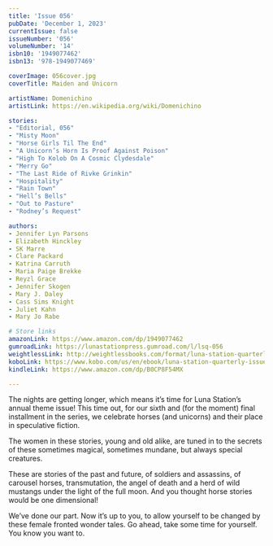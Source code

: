 ```yaml
---
title: 'Issue 056'
pubDate: 'December 1, 2023'
currentIssue: false
issueNumber: '056'
volumeNumber: '14'
isbn10: '1949077462'
isbn13: '978-1949077469'

coverImage: 056cover.jpg
coverTitle: Maiden and Unicorn

artistName: Domenichino
artistLink: https://en.wikipedia.org/wiki/Domenichino

stories:
- "Editorial, 056"
- "Misty Moon"
- "Horse Girls Til The End"
- "A Unicorn’s Horn Is Proof Against Poison"
- "High To Kolob On A Cosmic Clydesdale"
- "Merry Go"
- "The Last Ride of Rivke Grinkin"
- "Hospitality"
- "Rain Town"
- "Hell’s Bells"
- "Out to Pasture"
- "Rodney’s Request"

authors:
- Jennifer Lyn Parsons
- Elizabeth Hinckley
- SK Marre
- Clare Packard
- Katrina Carruth
- Maria Paige Brekke
- Reyzl Grace
- Jennifer Skogen
- Mary J. Daley
- Cass Sims Knight
- Juliet Kahn
- Mary Jo Rabe

# Store links
amazonLink: https://www.amazon.com/dp/1949077462
gumroadLink: https://lunastationpress.gumroad.com/l/lsq-056
weightlessLink: http://weightlessbooks.com/format/luna-station-quarterly-issue-56
koboLink: https://www.kobo.com/us/en/ebook/luna-station-quarterly-issue-056
kindleLink: https://www.amazon.com/dp/B0CP8F54MX

---
```

The nights are getting longer, which means it’s time for Luna Station’s annual theme issue! This time out, for our sixth and (for the moment) final installment in the series, we celebrate horses (and unicorns) and their place in speculative fiction.

The women in these stories, young and old alike, are tuned in to the secrets of these sometimes magical, sometimes mundane, but always special creatures.

These are stories of the past and future, of soldiers and assassins, of carousel horses, transmutation, the angel of death and a herd of wild mustangs under the light of the full moon. And you thought horse stories would be one dimensional!

We’ve done our part. Now it’s up to you, to allow yourself to be changed by these female fronted wonder tales. Go ahead, take some time for yourself. You know you want to.